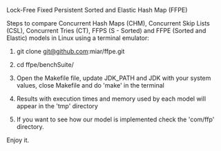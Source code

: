
Lock-Free Fixed Persistent Sorted and Elastic Hash Map (FFPE)

Steps to compare Concurrent Hash Maps (CHM), Concurrent Skip Lists
(CSL), Concurrent Tries (CT), FFPS (S - Sorted) and FFPE (Sorted and
Elastic) models in Linux using a terminal emulator:

1. git clone git@github.com:miar/ffpe.git

2. cd ffpe/benchSuite/

3. Open the Makefile file, update JDK_PATH and JDK with your system
values, close Makefile and do 'make' in the terminal

4. Results with execution times and memory used by each model will
appear in the 'tmp' directory

5. If you want to see how our model is implemented check the 'com/ffp'
directory.

Enjoy it.